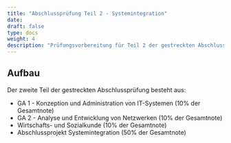```yaml
---
title: "Abschlussprüfung Teil 2 - Systemintegration"
date: 
draft: false
type: docs
weight: 4
description: "Prüfungsvorbereitung für Teil 2 der gestreckten Abschlussprüfung der Fachinformatiker für Systemintegration."
---
```


## Aufbau

Der zweite Teil der gestreckten Abschlussprüfung besteht aus:
- GA 1 - Konzeption und Administration von IT-Systemen (10% der Gesamtnote)
- GA 2 - Analyse und Entwicklung von Netzwerken (10% der Gesamtnote)
- Wirtschafts- und Sozialkunde (10% der Gesamtnote)
- Abschlussprojekt Systemintegration (50% der Gesamtnote)